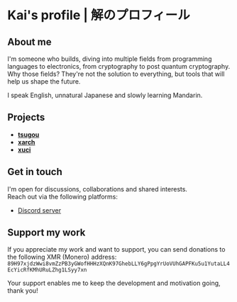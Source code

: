 # Kai's profile | 解のプロフィール

## About me
I'm someone who builds, diving into multiple fields
from programming languages to electronics, from
cryptography to post quantum cryptography.
Why those fields? They're not the solution to
everything, but tools that will help us shape the
future.

I speak English, unnatural Japanese and slowly
learning Mandarin.

## Projects
- **[tsugou]()**
- **[xarch]()**
- **[xuci]()**


## Get in touch
I'm open for discussions, collaborations and shared
interests.  
Reach out via the following platforms:
- [Discord server](https://discord.gg/qFnH5Gqrvb)

## Support my work
If you appreciate my work and want to support,
you can send donations to the following XMR (Monero) address:  
`89H97xjdzWwi8vmZzPB3yGWofHHHzXQnK97GhebLLY6gPpgYrUoVUhGAPFKu5u1YutaLL4EcYicRfKMhURuLZhg1LSyy7xn`

Your support enables me to keep the development and
motivation going, thank you!

